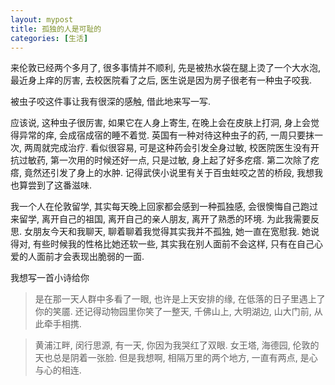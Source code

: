 ```yaml
---
layout: mypost
title: 孤独的人是可耻的
categories: [生活]
---
```

来伦敦已经两个多月了, 很多事情并不顺利, 先是被热水袋在腿上烫了一个大水泡, 最近身上痒的厉害, 去校医院看了之后, 医生说是因为房子很老有一种虫子咬我. 

被虫子咬这件事让我有很深的感触, 借此地来写一写.

应该说, 这种虫子很厉害, 如果它在人身上寄生, 在晚上会在皮肤上打洞, 身上会觉得异常的痒, 会成宿成宿的睡不着觉. 英国有一种对待这种虫子的药, 一周只要抹一次, 两周就完成治疗. 看似很容易, 可是这种药会引发全身过敏, 校医院医生没有开抗过敏药, 第一次用的时候还好一点, 只是过敏, 身上起了好多疙瘩. 第二次除了疙瘩, 竟然还引发了身上的水肿. 记得武侠小说里有关于百虫蛀咬之苦的桥段, 我想我也算尝到了这番滋味.

我一个人在伦敦留学, 其实每天晚上回家都会感到一种孤独感, 会很懊悔自己跑过来留学, 离开自己的祖国, 离开自己的亲人朋友, 离开了熟悉的环境. 为此我需要反思. 女朋友今天和我聊天, 聊着聊着我觉得其实我并不孤独, 她一直在宽慰我. 她说得对, 有些时候我的性格比她还软一些, 其实我在别人面前不会这样, 只有在自己心爱的人面前才会表现出脆弱的一面. 

我想写一首小诗给你

> 是在那一天人群中多看了一眼, 也许是上天安排的缘, 在低落的日子里遇上了你的笑靥. 还记得动物园里你笑了一整天, 千佛山上, 大明湖边, 山大门前, 从此牵手相携.

> 黄浦江畔, 闵行思源, 有一天, 你因为我哭红了双眼. 女王塔, 海德园, 伦敦的天也总是阴着一张脸. 但是我想啊, 相隔万里的两个地方, 一直有两点, 是心与心的相连.